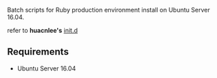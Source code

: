 Batch scripts for Ruby production environment install on Ubuntu Server 16.04.

refer to __huacnlee's__ [init.d](https://github.com/huacnlee/init.d)
## Requirements

* Ubuntu Server 16.04

